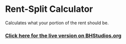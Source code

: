 # Rent-Split Calculator 
Calculates what your portion of the rent should be.

### [Click here for the live version on BHStudios.org](https://Soft.BHStudios.org/Rent-Split/)
